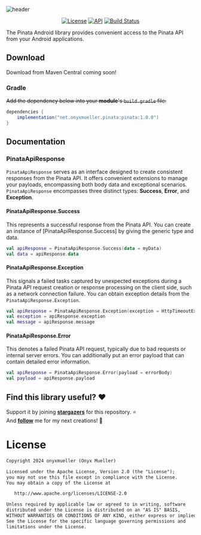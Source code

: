 ![header](https://docs.mypinata.cloud/ipfs/QmP9PGe3PdUqmsq8xY4sEW3qgdXx4WT9ictTWCb3qyzz3s?img-format=webp)<br>

<p align="center">
  <a href="https://opensource.org/licenses/Apache-2.0"><img alt="License" src="https://img.shields.io/badge/License-Apache%202.0-blue.svg"/></a>
  <a href="https://android-arsenal.com/api?level=21"><img alt="API" src="https://img.shields.io/badge/API-21%2B-brightgreen.svg?style=flat"/></a>
  <a href="https://github.com/onyxmueller/pinata-android/actions"><img alt="Build Status" src="https://github.com/onyxmueller/pinata-android/actions/workflows/build.yml/badge.svg"/></a>
</p>

The Pinata Android library provides convenient access to the Pinata API from your Android applications.

## Download
Download from Maven Central coming soon!

### Gradle

~~Add the dependency below into your **module**'s `build.gradle` file:~~

```gradle
dependencies {
    implementation("net.onyxmueller.pinata:pinata:1.0.0")
}
```

## Documentation

### PinataApiResponse

`PinataApiResponse` serves as an interface designed to create consistent responses from the Pinata API. It offers convenient extensions to manage your payloads, encompassing both body data and exceptional scenarios. `PinataApiResponse` encompasses three distinct types: **Success**, **Error**, and **Exception**.

#### PinataApiResponse.Success

This represents a successful response from the Pinata API. You can create an instance of [PinataApiResponse.Success] by giving the generic type and data.

```kotlin
val apiResponse = PinataApiResponse.Success(data = myData)
val data = apiResponse.data
```

#### PinataApiResponse.Exception

This signals a failed tasks captured by unexpected exceptions during a Pinata API request creation or response processing on the client side, such as a network connection failure. You can obtain exception details from the `PinataApiResponse.Exception`.

```kotlin
val apiResponse = PinataApiResponse.Exception(exception = HttpTimeoutException())
val exception = apiResponse.exception
val message = apiResponse.message
```

#### PinataApiResponse.Error

This denotes a failed Pinata API request, typically due to bad requests or internal server errors. You can additionally put an error payload that can contain detailed error information.

```kotlin
val apiResponse = PinataApiResponse.Error(payload = errorBody)
val payload = apiResponse.payload
```

## Find this library useful? :heart:
Support it by joining __[stargazers](https://github.com/onyxmueller/pinata-android/stargazers)__ for this repository. :star: <br>
And __[follow](https://github.com/onyxmueller)__ me for my next creations! 🤩

# License
```xml
Copyright 2024 onyxmueller (Onyx Mueller)

Licensed under the Apache License, Version 2.0 (the "License");
you may not use this file except in compliance with the License.
You may obtain a copy of the License at

   http://www.apache.org/licenses/LICENSE-2.0

Unless required by applicable law or agreed to in writing, software
distributed under the License is distributed on an "AS IS" BASIS,
WITHOUT WARRANTIES OR CONDITIONS OF ANY KIND, either express or implied.
See the License for the specific language governing permissions and
limitations under the License.

